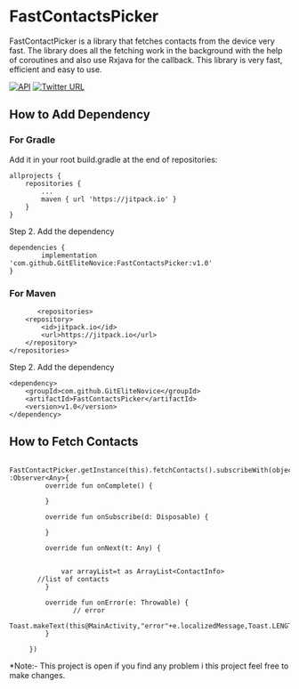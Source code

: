 # FastContactsPicker
FastContactPicker is a library that fetches contacts from the device very fast. The library does all the fetching work in the background with the help of coroutines and also use Rxjava for the callback. This library is very fast, efficient and easy to use.
  
 [![API](https://img.shields.io/badge/API-15%2B-red.svg)](https://android-arsenal.com/api?level=15) [![Twitter URL](https://img.shields.io/twitter/url/https/twitter.com/fold_left.svg?style=social&label=Follow%20%40elite_novice)](https://twitter.com/elite_novice)
  

## How to Add Dependency  
 ### For Gradle
  
  Add it in your root build.gradle at the end of repositories:

	allprojects {
		repositories {
			...
			maven { url 'https://jitpack.io' }
		}
	}
Step 2. Add the dependency

	dependencies {
	        implementation 'com.github.GitEliteNovice:FastContactsPicker:v1.0'
	}

### For Maven
           <repositories>
		<repository>
		    <id>jitpack.io</id>
		    <url>https://jitpack.io</url>
		</repository>
	</repositories>
	
Step 2. Add the dependency

	<dependency>
	    <groupId>com.github.GitEliteNovice</groupId>
	    <artifactId>FastContactsPicker</artifactId>
	    <version>v1.0</version>
	</dependency>


## How to Fetch Contacts

         FastContactPicker.getInstance(this).fetchContacts().subscribeWith(object :Observer<Any>{
             override fun onComplete() {

             }

             override fun onSubscribe(d: Disposable) {

             }

             override fun onNext(t: Any) {

           
                 var arrayList=t as ArrayList<ContactInfo>
           //list of contacts
             }

             override fun onError(e: Throwable) {
                    // error
                 Toast.makeText(this@MainActivity,"error"+e.localizedMessage,Toast.LENGTH_LONG).show()
             }

         })


*Note:- This project is open if you find any problem i this project feel free to make changes. 

